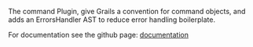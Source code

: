 The command Plugin, give Grails a convention for command objects, and adds an ErrorsHandler AST to reduce error handling boilerplate.

For documentation see the github page:
[documentation](https://virtualdogbert.github.io/command)
